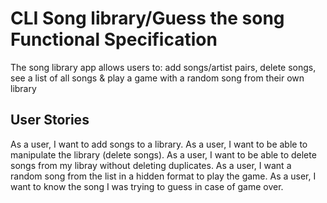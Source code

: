 # CLI Song library/Guess the song Functional Specification
The song library app allows users to: add songs/artist pairs, delete songs, see a list of all songs & play a game with a random song from their own library

## User Stories

As a user, I want to add songs to a library.
As a user, I want to be able to manipulate the library (delete songs).
As a user, I want to be able to delete songs from my libray without deleting duplicates.
As a user, I want a random song from the list in a hidden format to play the game.
As a user, I want to know the song I was trying to guess in case of game over.
